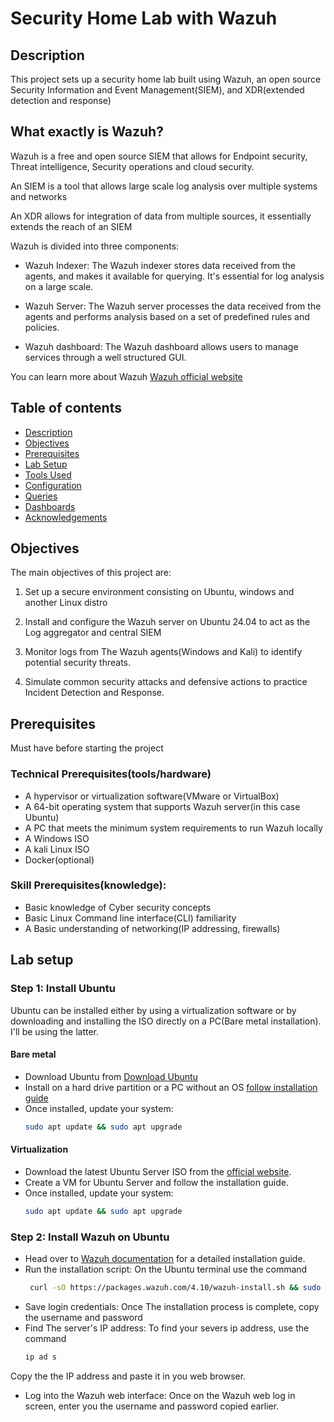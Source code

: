 # Security Home Lab with Wazuh

## Description

This project sets up a security home lab built using Wazuh, an open source Security Information and Event Management(SIEM), and XDR(extended detection and response)

## What exactly is Wazuh?

Wazuh is a free and open source SIEM that allows for Endpoint security, Threat intelligence, Security operations and cloud security.

An SIEM is a tool that allows large scale log analysis over multiple systems and networks 

An XDR allows for integration of data from multiple sources, it essentially extends the reach of an SIEM

Wazuh is divided into three components:

- Wazuh Indexer: The  Wazuh indexer stores data received from the agents, and makes it available for querying. It's essential for log analysis on a large scale.

- Wazuh Server: The Wazuh server processes the data received from the agents and performs analysis based on a set of predefined rules and policies.

- Wazuh dashboard: The Wazuh dashboard allows users to manage services through a well structured GUI.

You can learn more about Wazuh [Wazuh official website](https://wazuh.com)

## Table of contents

- [Description](#description)
- [Objectives](#objectives)
- [Prerequisites](#prerequisites)
- [Lab Setup](#lab-setup)
- [Tools Used](#tools-used)
- [Configuration](#configuration)
- [Queries](#queries)
- [Dashboards](#dashboards)
- [Acknowledgements](#acknowledgements)


## Objectives 

The main objectives of this project are:

1. Set up a secure environment consisting on Ubuntu, windows and another Linux distro 

2. Install and configure the Wazuh server on Ubuntu 24.04 to act as the Log aggregator and central SIEM

3. Monitor logs from The Wazuh agents(Windows and Kali) to identify potential security threats.

4. Simulate common security attacks and defensive actions to practice Incident Detection and Response.


## Prerequisites 


Must have before starting the project

### Technical Prerequisites(tools/hardware)

- A hypervisor or virtualization software(VMware or VirtualBox)
- A 64-bit operating system that supports Wazuh server(in this case Ubuntu)
- A PC that meets the minimum system requirements to run Wazuh locally
- A Windows ISO
- A kali Linux ISO
- Docker(optional)

### Skill Prerequisites(knowledge):

 - Basic knowledge of Cyber security concepts 
 - Basic Linux Command line interface(CLI) familiarity 
 - A Basic understanding of networking(IP addressing, firewalls)


## Lab setup

### Step 1: Install Ubuntu

Ubuntu can be installed either by using a virtualization software or by downloading and installing the ISO directly on a PC(Bare metal installation). I'll be using the latter.

#### Bare metal

- Download Ubuntu from [Download Ubuntu](https://ubuntu.com/download/desktop)
- Install on a hard drive partition or a PC without an OS [follow installation guide](https://ubuntu.com/tutorials/install-ubuntu-desktop#1-overview)
- Once installed, update your system:
  ```bash
  sudo apt update && sudo apt upgrade

#### Virtualization 
- Download the latest Ubuntu Server ISO from the [official website](https://ubuntu.com/download/server).
- Create a VM for Ubuntu Server and follow the installation guide.
- Once installed, update your system:
  ```bash
  sudo apt update && sudo apt upgrade


### Step 2: Install Wazuh on Ubuntu

- Head over to [Wazuh documentation](https://documentation.wazuh.com/current/quickstart.html) for a detailed installation guide.
- Run the installation script: On the Ubuntu terminal use the command 
  ```bash
   curl -sO https://packages.wazuh.com/4.10/wazuh-install.sh && sudo bash ./wazuh-install.sh -
- Save login credentials: Once The installation process is complete, copy the username and password
- Find The server's IP address: To find your severs ip address, use the command
   ```bash
  ip ad s
 Copy the the IP address and paste it in you web browser.
- Log into the Wazuh web interface: Once on the Wazuh web log in screen, enter you the username and password copied earlier. 
